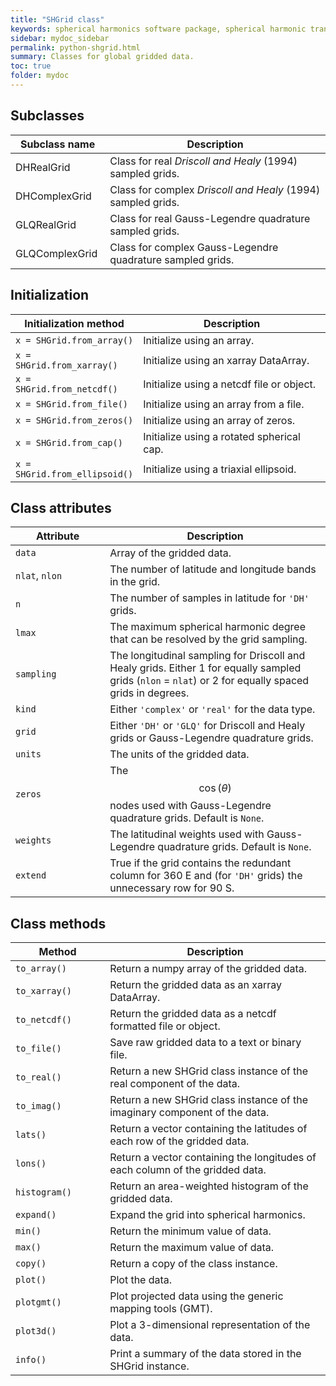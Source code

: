 ```yaml
---
title: "SHGrid class"
keywords: spherical harmonics software package, spherical harmonic transform, legendre functions, multitaper spectral analysis, fortran, Python, gravity, magnetic field
sidebar: mydoc_sidebar
permalink: python-shgrid.html
summary: Classes for global gridded data.
toc: true
folder: mydoc
---
```


<style>
table:nth-of-type(n) {
    display:table;
    width:100%;
}
table:nth-of-type(n) th:nth-of-type(2) {
    width:70%;
}
</style>

## Subclasses

| Subclass name | Description |
| ------------- | ----------- |
| DHRealGrid | Class for real *Driscoll and Healy* (1994) sampled grids.|
| DHComplexGrid | Class for complex *Driscoll and Healy* (1994) sampled grids. |
| GLQRealGrid | Class for real Gauss-Legendre quadrature sampled grids.| 
| GLQComplexGrid | Class for complex Gauss-Legendre quadrature sampled grids.|

## Initialization

| Initialization method | Description |
| --------------------- | ----------- |
| `x = SHGrid.from_array()` | Initialize using an array. |
| `x = SHGrid.from_xarray()` | Initialize using an xarray DataArray. |
| `x = SHGrid.from_netcdf()` | Initialize using a netcdf file or object. |
| `x = SHGrid.from_file()` | Initialize using an array from a file. |
| `x = SHGrid.from_zeros()` | Initialize using an array of zeros. |
| `x = SHGrid.from_cap()` | Initialize using a rotated spherical cap. |
| `x = SHGrid.from_ellipsoid()` | Initialize using a triaxial ellipsoid. |


## Class attributes

| Attribute | Description |
| --------- | ----------- |
| `data` | Array of the gridded data. |
| `nlat`, `nlon` | The number of latitude and longitude bands in the grid. |
| `n` | The number of samples in latitude for `'DH'` grids. |
| `lmax` | The maximum spherical harmonic degree that can be resolved by the grid sampling. |
| `sampling` | The longitudinal sampling for Driscoll and Healy grids. Either 1 for equally sampled grids (`nlon` = `nlat`) or 2 for equally spaced grids in degrees. |
| `kind` | Either `'complex'` or `'real'` for the data type. |
| `grid` | Either `'DH'` or `'GLQ'` for Driscoll and Healy grids or Gauss-Legendre quadrature grids. |
| `units` | The units of the gridded data. |
| `zeros` | The $$\cos(\theta)$$ nodes used with Gauss-Legendre quadrature grids. Default is `None`. |
| `weights` | The latitudinal weights used with Gauss-Legendre quadrature grids. Default is `None`. |
| `extend` | True if the grid contains the redundant column for 360 E and (for `'DH'` grids) the unnecessary row for 90 S. |

## Class methods

| Method | Description |
| ------ | ----------- |
| `to_array()` | Return a numpy array of the gridded data. |
| `to_xarray()` | Return the gridded data as an xarray DataArray. |
| `to_netcdf()` | Return the gridded data as a netcdf formatted file or object. |
| `to_file()` | Save raw gridded data to a text or binary file. |
| `to_real()` | Return a new SHGrid class instance of the real component of the data. |
| `to_imag()` | Return a new SHGrid class instance of the imaginary component of the data. |
| `lats()` | Return a vector containing the latitudes of each row of the gridded data. |
| `lons()` | Return a vector containing the longitudes of each column of the gridded data. |
| `histogram()` | Return an area-weighted histogram of the gridded data. |
| `expand()` | Expand the grid into spherical harmonics. |
| `min()` | Return the minimum value of data. |
| `max()` | Return the maximum value of data. |
| `copy()` | Return a copy of the class instance. |
| `plot()` | Plot the data. |
| `plotgmt()` | Plot projected data using the generic mapping tools (GMT). |
| `plot3d()` | Plot a 3-dimensional representation of the data. |
| `info()` | Print a summary of the data stored in the SHGrid instance. |
